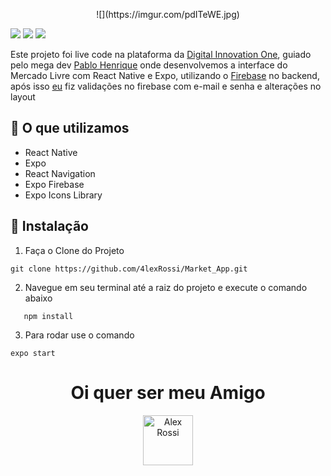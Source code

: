 <p align="center">
  ![](https://imgur.com/pdITeWE.jpg)
</p>

![](https://img.shields.io/github/stars/4lexRossi/Market_App.svg) ![](https://img.shields.io/github/forks/4lexRossi/Market_App.svg) ![](https://img.shields.io/github/issues/4lexRossi/Market_App.svg)

Este projeto foi live code na plataforma da [Digital Innovation One](https://digitalinnovation.one/sign-up?ref=QFX2ZVP4RU), 
guiado pelo mega dev [Pablo Henrique](https://www.linkedin.com/in/pablohdev/) onde desenvolvemos a interface do Mercado Livre com React Native e Expo, utilizando o [Firebase](https://firebase.google.com/) no backend, após isso [eu](https://www.linkedin.com/in/4lex/) fiz validações no firebase com e-mail e senha e alterações no layout


**🔧 O que utilizamos**
---
- React Native
- Expo
- React Navigation
- Expo Firebase
- Expo Icons Library


**🚀 Instalação**
---

1. Faça o Clone do Projeto
```
git clone https://github.com/4lexRossi/Market_App.git
```

2. Navegue em seu terminal até a raiz do projeto  e execute o comando abaixo 
 ```
	npm install 
```
3. Para rodar use o comando
```
expo start
```



<h1 align="center">Oi quer ser meu Amigo</h1>
<p align="center">
  <a href="https://www.linkedin.com/in/4lex/">
    <img src="https://avatars3.githubusercontent.com/u/62000504?s=400&u=9077ec8b32016a8accbb59dfc8e6d217b7b1b468&v=4" title="Alex Rossi" width="80" height="80">
  </a>
